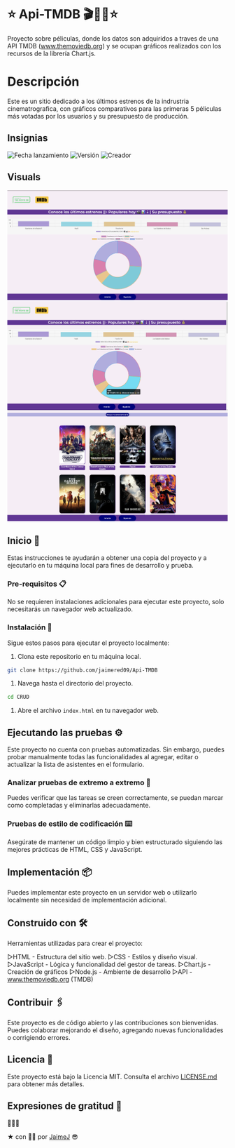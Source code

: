 # ⭐️ Api-TMDB 🎬🎥🍿⭐️

Proyecto sobre péliculas, donde los datos son adquiridos a traves de una API TMDB (www.themoviedb.org) y se ocupan gráficos realizados con los recursos de la librería Chart.js.

# Descripción

Este es un sitio dedicado a los últimos estrenos de la indrustria cinematrografica, con gráficos comparativos para las primeras 5 péliculas más votadas por los usuarios y su presupuesto de producción.

## Insignias

![Fecha lanzamiento](https://img.shields.io/badge/release%20date-15%20July-green)
![Versión](https://img.shields.io/badge/versión-1.0-blue)
![Creador](https://img.shields.io/badge/build-jaimered09-red)

## Visuals


<img src="assets/images/print1.png" alt="print1">
<img src="assets/images/print2.png" alt="print2">
<img src="assets/images/print3.png" alt="print3">

## Inicio 🚀

Estas instrucciones te ayudarán a obtener una copia del proyecto y a ejecutarlo en tu máquina local para fines de desarrollo y prueba.

### Pre-requisitos 📋

No se requieren instalaciones adicionales para ejecutar este proyecto, solo necesitarás un navegador web actualizado.

### Instalación 🔧

Sigue estos pasos para ejecutar el proyecto localmente:

1. Clona este repositorio en tu máquina local.

```bash
git clone https://github.com/jaimered09/Api-TMDB
```

1. Navega hasta el directorio del proyecto.

```bash
cd CRUD
```

1. Abre el archivo `index.html` en tu navegador web.

## Ejecutando las pruebas ⚙️

Este proyecto no cuenta con pruebas automatizadas. Sin embargo, puedes probar manualmente todas las funcionalidades al agregar, editar o actualizar la lista de asistentes en el formulario.

### Analizar pruebas de extremo a extremo 🔩

Puedes verificar que las tareas se creen correctamente, se puedan marcar como completadas y eliminarlas adecuadamente.

### Pruebas de estilo de codificación ⌨️

Asegúrate de mantener un código limpio y bien estructurado siguiendo las mejores prácticas de HTML, CSS y JavaScript.

## Implementación 📦

Puedes implementar este proyecto en un servidor web o utilizarlo localmente sin necesidad de implementación adicional.

## Construido con 🛠️

Herramientas utilizadas para crear el proyecto:

  ▷HTML - Estructura del sitio web.
  ▷CSS - Estilos y diseño visual.
  ▷JavaScript - Lógica y funcionalidad del gestor de tareas.
  ▷Chart.js - Creación de gráficos
  ▷Node.js - Ambiente de desarrollo
  ▷API - www.themoviedb.org (TMDB)

## Contribuir 🖇️

Este proyecto es de código abierto y las contribuciones son bienvenidas. Puedes colaborar mejorando el diseño, agregando nuevas funcionalidades o corrigiendo errores.

## Licencia 📄

Este proyecto está bajo la Licencia MIT. Consulta el archivo [LICENSE.md](LICENSE.md) para obtener más detalles.

## Expresiones de gratitud 🎁

🍻🍻🍻

 ️★ con 🙌🏼 por [JaimeJ](https://github.com/jaimered09) 😎
